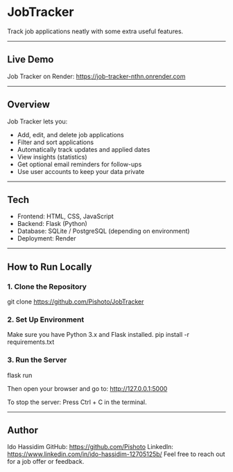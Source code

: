 # JobTracker
Track job applications neatly with some extra useful features.

------------------------------------------------------------

## Live Demo
Job Tracker on Render: https://job-tracker-nthn.onrender.com

------------------------------------------------------------

## Overview
Job Tracker lets you:
- Add, edit, and delete job applications
- Filter and sort applications
- Automatically track updates and applied dates
- View insights (statistics)
- Get optional email reminders for follow-ups
- Use user accounts to keep your data private

------------------------------------------------------------

## Tech
- Frontend: HTML, CSS, JavaScript
- Backend: Flask (Python)
- Database: SQLite / PostgreSQL (depending on environment)
- Deployment: Render

------------------------------------------------------------

## How to Run Locally

### 1. Clone the Repository
git clone https://github.com/Pishoto/JobTracker

### 2. Set Up Environment
Make sure you have Python 3.x and Flask installed.
pip install -r requirements.txt

### 3. Run the Server
flask run

Then open your browser and go to:
http://127.0.0.1:5000

To stop the server:
Press Ctrl + C in the terminal.

------------------------------------------------------------

## Author
Ido Hassidim
GitHub: https://github.com/Pishoto
LinkedIn: https://www.linkedin.com/in/ido-hassidim-12705125b/
Feel free to reach out for a job offer or feedback.